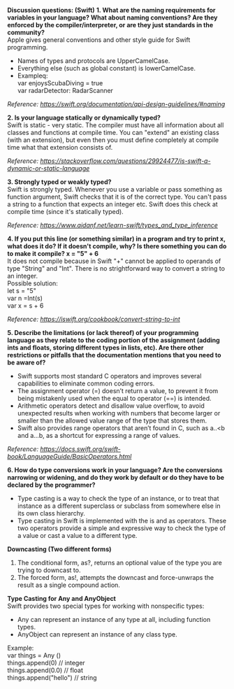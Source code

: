 
__Discussion questions: (Swift)__
__1. What are the naming requirements for variables in your language? What about naming conventions? Are they enforced by the compiler/interpreter, or are they just standards in the community?__    
Apple gives general conventions and other style guide for Swift programming.    
- Names of types and protocols are UpperCamelCase.    
- Everything else (such as global constant) is lowerCamelCase.    
- Exampleq:    
  var enjoysScubaDiving = true    
  var radarDetector: RadarScanner     
    
_Reference: https://swift.org/documentation/api-design-guidelines/#naming_


__2. Is your language statically or dynamically typed?__    
Swift is static - very static. The compiler must have all information about all classes and functions at compile time. 
You can "extend" an existing class (with an extension), but even then you must define completely at compile time what that extension consists of.   

_Reference: https://stackoverflow.com/questions/29924477/is-swift-a-dynamic-or-static-language_


__3. Strongly typed or weakly typed?__    
Swift is strongly typed. Whenever you use a variable or pass something as function argument,
Swift checks that it is of the correct type. You can't pass a string to a function that expects an integer etc. Swift does this check at compile time (since it's statically typed).    

_Reference: https://www.aidanf.net/learn-swift/types_and_type_inference_   


__4. If you put this line (or something similar) in a program and try to print x, what does it do? If it
doesn't compile, why? Is there something you can do to make it compile?
x = "5" + 6__   
It does not compile because in Swift "+" cannot be applied to operands of type "String" and "Int". 
There is no strightforward way to convert a string to an integer.   
Possible solution:    
let s = "5"   
var n =Int(s)   
var x = s + 6   

_Reference: https://iswift.org/cookbook/convert-string-to-int_    


__5. Describe the limitations (or lack thereof) of your programming language as they relate to the
coding portion of the assignment (adding ints and floats, storing different types in lists, etc).
Are there other restrictions or pitfalls that the documentation mentions that you need to be
aware of?__   

- Swift supports most standard C operators and improves several capabilities to eliminate common coding errors.     
- The assignment operator (=) doesn’t return a value, to prevent it from being mistakenly used when the equal to operator (==) is intended.   
- Arithmetic operators detect and disallow value overflow, to avoid unexpected results when working with numbers that become larger or smaller than the allowed value range of the type that stores them.     
- Swift also provides range operators that aren’t found in C, such as a..<b and a...b, as a shortcut for expressing a range of values.    

_Reference: https://docs.swift.org/swift-book/LanguageGuide/BasicOperators.html_    


__6. How do type conversions work in your language? Are the conversions narrowing or widening,
and do they work by default or do they have to be declared by the programmer?__
- Type casting is a way to check the type of an instance, or to treat that instance as a different superclass or subclass from somewhere else in its own class hierarchy.   
- Type casting in Swift is implemented with the is and as operators. These two operators provide a simple and expressive way to check the type of a value or cast a value to a different type.    

**Downcasting (Two different forms)**
1. The conditional form, as?, returns an optional value of the type you are trying to downcast to.    
2. The forced form, as!, attempts the downcast and force-unwraps the result as a single compound action.      


**Type Casting for Any and AnyObject**    
Swift provides two special types for working with nonspecific types:    
- Any can represent an instance of any type at all, including function types.   
- AnyObject can represent an instance of any class type.    

Example:    
var things = Any ()   
things.append(0)  // integer    
things.append(0.0)  // float    
things.append("hello")  // string   

    














